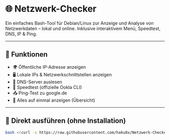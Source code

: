 # 🌐 Netzwerk-Checker

Ein einfaches Bash-Tool für Debian/Linux zur Anzeige und Analyse von Netzwerkdaten – lokal und online. Inklusive interaktivem Menü, Speedtest, DNS, IP & Ping.

---

## 🚀 Funktionen

- 🌍 Öffentliche IP-Adresse anzeigen
- 🖥️ Lokale IPs & Netzwerkschnittstellen anzeigen
- 📡 DNS-Server auslesen
- 📶 Speedtest (offizielle Ookla CLI)
- 📤 Ping-Test zu google.de
- 🔁 Alles auf einmal anzeigen (Übersicht)

---

## 🔽 Direkt ausführen (ohne Installation)

```bash
bash <(curl -s https://raw.githubusercontent.com/haku0x/Netzwerk-Checker/main/network_checker.sh)
